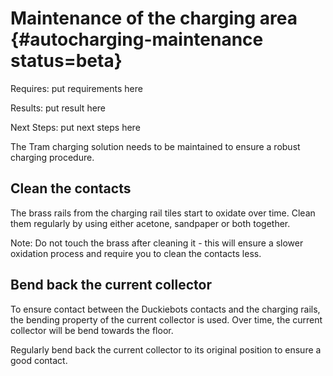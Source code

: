 # Maintenance of the charging area {#autocharging-maintenance status=beta}

<div class='requirements' markdown="1">

Requires: put requirements here

Results: put result here

Next Steps: put next steps here
</div>


The Tram charging solution needs to be maintained to ensure a robust charging procedure.

## Clean the contacts

The brass rails from the charging rail tiles start to oxidate over time. Clean them regularly by using either acetone, sandpaper or both together.

Note: Do not touch the brass after cleaning it - this will ensure a slower oxidation process and require you to clean the contacts less.

## Bend back the current collector

To ensure contact between the Duckiebots contacts and the charging rails, the bending property of the current collector is used. Over time, the current collector will be bend towards the floor.

Regularly bend back the current collector to its original position to ensure a good contact.
